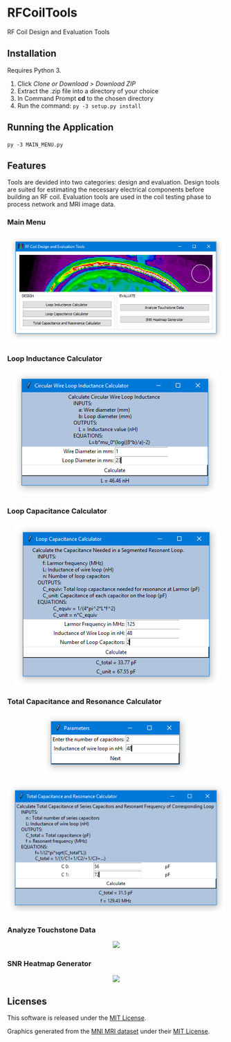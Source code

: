 # RFCoilTools
RF Coil Design and Evaluation Tools

## Installation
Requires Python 3.
1. Click *Clone or Download* > *Download ZIP*
2. Extract the .zip file into a directory of your choice
3. In Command Prompt **cd** to the chosen directory
4. Run the command:
`py -3 setup.py install`

## Running the Application

`py -3 MAIN_MENU.py`

## Features

Tools are devided into two categories: design and evaluation. Design tools are suited for estimating the necessary electrical components before building an RF coil. Evaluation tools are used in the coil testing phase to process network and MRI image data.

### Main Menu

<p align="center">
  <img src="./screenshots/MainMenuScreenshot2.PNG">
</p>

### Loop Inductance Calculator

<p align="center">
  <img src="./screenshots/InductanceCalc.PNG">
</p>

### Loop Capacitance Calculator

<p align="center">
  <img src="./screenshots/CapCalc.PNG">
</p>

### Total Capacitance and Resonance Calculator

<p align="center">
  <img src="./screenshots/ResCalc1.PNG">
</p>
<p align="center">
  <img src="./screenshots/ResCalc2.PNG">
</p>

### Analyze Touchstone Data

<p align="center">
  <img src="./screenshots/">
</p>

### SNR Heatmap Generator

<p align="center">
  <img src="./screenshots/">
</p>

## Licenses

This software is released under the [MIT License](LICENSE).

Graphics generated from the [MNI MRI dataset](http://nist.mni.mcgill.ca/?p=935) under their [MIT License](https://github.com/WilliamMathieu/RFCoilTools/blob/master/MNI%20Dataset%20License).
